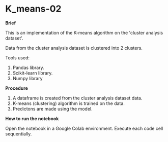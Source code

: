 # K_means-02

**Brief**

This is an implementation of the K-means algorithm on the 'cluster analysis dataset'.

Data from the cluster analysis dataset is clustered into 2 clusters.

Tools used:
1. Pandas library.
2. Scikit-learn library.
3. Numpy library

**Procedure**

1. A dataframe is created from the cluster analysis dataset data.
2. K-means (clustering) algorithm is trained on the data.
3. Predictons are made using the model.

**How to run the notebook**

Open the notebook in a Google Colab environment.
Execute each code cell sequentially.
